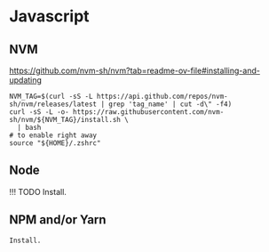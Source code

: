 # Javascript

## NVM

<https://github.com/nvm-sh/nvm?tab=readme-ov-file#installing-and-updating>

```shell
NVM_TAG=$(curl -sS -L https://api.github.com/repos/nvm-sh/nvm/releases/latest | grep 'tag_name' | cut -d\" -f4)
curl -sS -L -o- https://raw.githubusercontent.com/nvm-sh/nvm/${NVM_TAG}/install.sh \
  | bash
# to enable right away
source "${HOME}/.zshrc"
```

## Node

!!! TODO
    Install.

## NPM and/or Yarn 
    Install.
